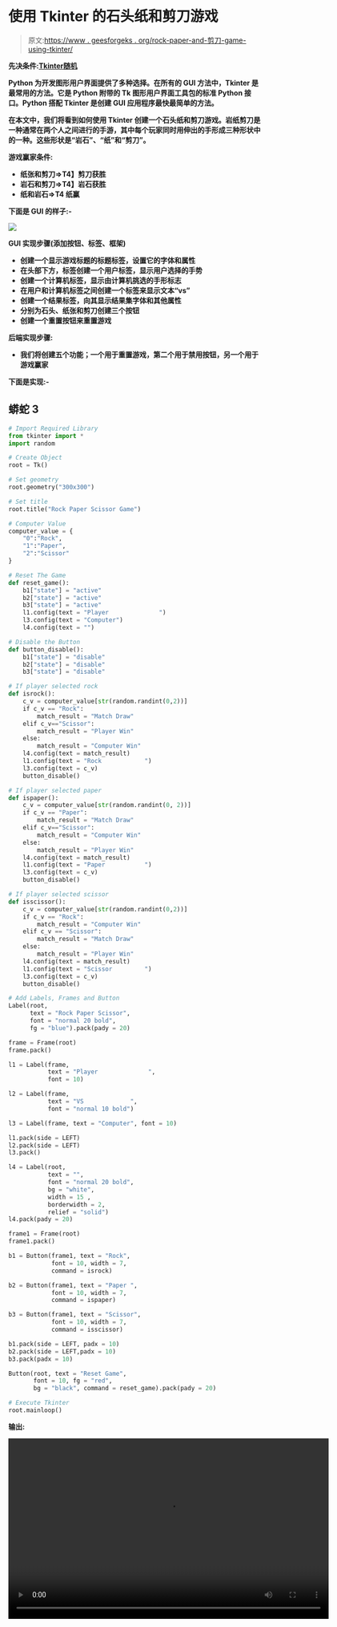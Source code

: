 # 使用 Tkinter 的石头纸和剪刀游戏

> 原文:[https://www . geesforgeks . org/rock-paper-and-剪刀-game-using-tkinter/](https://www.geeksforgeeks.org/rock-paper-and-scissor-game-using-tkinter/)

**先决条件:**[**Tkinter**](https://www.geeksforgeeks.org/python-gui-tkinter/)**[**随机**](https://www.geeksforgeeks.org/random-numbers-in-python/)**

**Python 为开发图形用户界面提供了多种选择。在所有的 GUI 方法中，Tkinter 是最常用的方法。它是 Python 附带的 Tk 图形用户界面工具包的标准 Python 接口。Python 搭配 Tkinter 是创建 GUI 应用程序最快最简单的方法。**

**在本文中，我们将看到如何使用 Tkinter 创建一个石头纸和剪刀游戏。**岩纸剪刀**是一种通常在两个人之间进行的手游，其中每个玩家同时用伸出的手形成三种形状中的一种。这些形状是“岩石”、“纸”和“剪刀”。**

****游戏赢家条件:****

*   ****纸张**和**剪刀**=>T4】剪刀获胜**
*   ****岩石**和**剪刀**=>T4】岩石获胜**
*   ****纸**和**岩石**=>T4 纸赢**

****下面是 GUI 的样子:-****

**![](img/cd1559b6edb9a9049e10acd66502b88a.png)**

****GUI 实现步骤(添加按钮、标签、框架)****

*   **创建一个显示游戏标题的标题标签，设置它的字体和属性**
*   **在头部下方，标签创建一个用户标签，显示用户选择的手势**
*   **创建一个计算机标签，显示由计算机挑选的手形标志**
*   **在用户和计算机标签之间创建一个标签来显示文本“vs”**
*   **创建一个结果标签，向其显示结果集字体和其他属性**
*   **分别为石头、纸张和剪刀创建三个按钮**
*   **创建一个重置按钮来重置游戏**

****后端实现步骤:****

*   **我们将创建五个功能；一个用于重置游戏，第二个用于禁用按钮，另一个用于游戏赢家**

****下面是实现:-****

## **蟒蛇 3**

```py
# Import Required Library
from tkinter import *
import random

# Create Object
root = Tk()

# Set geometry
root.geometry("300x300")

# Set title
root.title("Rock Paper Scissor Game")

# Computer Value
computer_value = {
    "0":"Rock",
    "1":"Paper",
    "2":"Scissor"
}

# Reset The Game
def reset_game():
    b1["state"] = "active"
    b2["state"] = "active"
    b3["state"] = "active"
    l1.config(text = "Player              ")
    l3.config(text = "Computer")
    l4.config(text = "")

# Disable the Button
def button_disable():
    b1["state"] = "disable"
    b2["state"] = "disable"
    b3["state"] = "disable"

# If player selected rock
def isrock():
    c_v = computer_value[str(random.randint(0,2))]
    if c_v == "Rock":
        match_result = "Match Draw"
    elif c_v=="Scissor":
        match_result = "Player Win"
    else:
        match_result = "Computer Win"
    l4.config(text = match_result)
    l1.config(text = "Rock            ")
    l3.config(text = c_v)
    button_disable()

# If player selected paper
def ispaper():
    c_v = computer_value[str(random.randint(0, 2))]
    if c_v == "Paper":
        match_result = "Match Draw"
    elif c_v=="Scissor":
        match_result = "Computer Win"
    else:
        match_result = "Player Win"
    l4.config(text = match_result)
    l1.config(text = "Paper           ")
    l3.config(text = c_v)
    button_disable()

# If player selected scissor
def isscissor():
    c_v = computer_value[str(random.randint(0,2))]
    if c_v == "Rock":
        match_result = "Computer Win"
    elif c_v == "Scissor":
        match_result = "Match Draw"
    else:
        match_result = "Player Win"
    l4.config(text = match_result)
    l1.config(text = "Scissor         ")
    l3.config(text = c_v)
    button_disable()

# Add Labels, Frames and Button
Label(root,
      text = "Rock Paper Scissor",
      font = "normal 20 bold",
      fg = "blue").pack(pady = 20)

frame = Frame(root)
frame.pack()

l1 = Label(frame,
           text = "Player              ",
           font = 10)

l2 = Label(frame,
           text = "VS             ",
           font = "normal 10 bold")

l3 = Label(frame, text = "Computer", font = 10)

l1.pack(side = LEFT)
l2.pack(side = LEFT)
l3.pack()

l4 = Label(root,
           text = "",
           font = "normal 20 bold",
           bg = "white",
           width = 15 ,
           borderwidth = 2,
           relief = "solid")
l4.pack(pady = 20)

frame1 = Frame(root)
frame1.pack()

b1 = Button(frame1, text = "Rock",
            font = 10, width = 7,
            command = isrock)

b2 = Button(frame1, text = "Paper ",
            font = 10, width = 7,
            command = ispaper)

b3 = Button(frame1, text = "Scissor",
            font = 10, width = 7,
            command = isscissor)

b1.pack(side = LEFT, padx = 10)
b2.pack(side = LEFT,padx = 10)
b3.pack(padx = 10)

Button(root, text = "Reset Game",
       font = 10, fg = "red",
       bg = "black", command = reset_game).pack(pady = 20)

# Execute Tkinter
root.mainloop()
```

****输出:****

**<video class="wp-video-shortcode" id="video-544258-1" width="640" height="360" preload="metadata" controls=""><source type="video/mp4" src="https://media.geeksforgeeks.org/wp-content/uploads/20210118125256/FreeOnlineScreenRecorderProject2.mp4?_=1">[https://media.geeksforgeeks.org/wp-content/uploads/20210118125256/FreeOnlineScreenRecorderProject2.mp4](https://media.geeksforgeeks.org/wp-content/uploads/20210118125256/FreeOnlineScreenRecorderProject2.mp4)</video>**